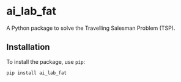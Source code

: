 # ai_lab_fat

A Python package to solve the Travelling Salesman Problem (TSP).

## Installation

To install the package, use `pip`:

```bash
pip install ai_lab_fat
